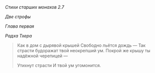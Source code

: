 *Стихи старших монахов 2\.7*

*Две строфы*

*Глава первая*

*Радха Тхера*

> Как в дом с дырявой крышей
> Свободно льётся дождь —
> Так страсти будоражат твой неокрепший ум\.
> Покрой же крышу ты надёжной черепицей —
>
> Утихнут страсти
> И твой ум угомонится\.